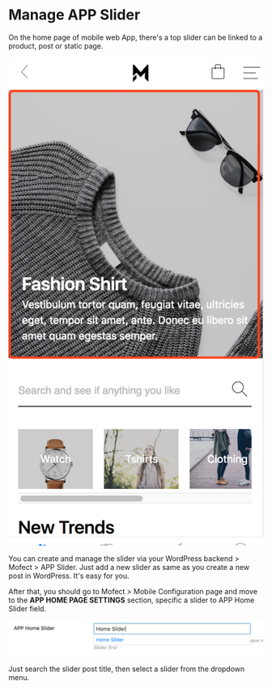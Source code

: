 # Manage APP Slider

On the home page of mobile web App, there's a top slider can be linked to a product, post or static page. 

![](../.gitbook/assets/image%20%282%29.png)

You can create and manage the slider via your WordPress backend &gt; Mofect &gt; APP Slider.  Just add a new slider as same as you create a new post in WordPress. It's easy for you.

After that, you should go to Mofect &gt; Mobile Configuration page and move to the **APP HOME PAGE SETTINGS** section, specific a slider to APP Home Slider field.

![](../.gitbook/assets/image%20%2818%29.png)

Just search the slider post title, then select a slider from the dropdown menu. 

